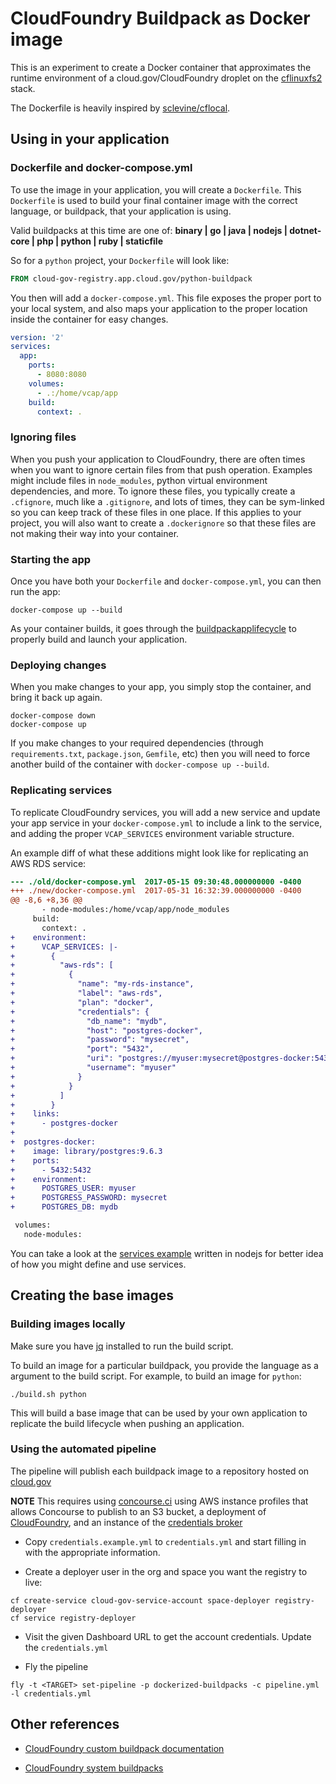 # CloudFoundry Buildpack as Docker image
This is an experiment to create a Docker container that approximates
the runtime environment of a cloud.gov/CloudFoundry droplet on the
[cflinuxfs2][] stack.

The Dockerfile is heavily inspired by [sclevine/cflocal][].

## Using in your application

### Dockerfile and docker-compose.yml
To use the image in your application, you will create a `Dockerfile`. This `Dockerfile` is used to build your final container image with the correct language, or buildpack, that your application is using.

Valid buildpacks at this time are one of:
**binary | go | java | nodejs | dotnet-core | php | python | ruby | staticfile**

So for a `python` project, your `Dockerfile` will look like:

```Dockerfile
FROM cloud-gov-registry.app.cloud.gov/python-buildpack
```

You then will add a `docker-compose.yml`. This file exposes the proper port
to your local system, and also maps your application to the proper location
inside the container for easy changes.

```yaml
version: '2'
services:
  app:
    ports:
      - 8080:8080
    volumes:
      - .:/home/vcap/app
    build:
      context: .
```

### Ignoring files
When you push your application to CloudFoundry, there are often times when you want to ignore certain files from that push operation. Examples might include files in `node_modules`, python virtual environment dependencies, and more. To ignore these files, you typically create a `.cfignore`, much like a `.gitignore`, and lots of times, they can be sym-linked so you can keep track of these files in one place. If this applies to your project, you will also want to create a `.dockerignore` so that these files are not making their way into your container.

### Starting the app
Once you have both your `Dockerfile` and `docker-compose.yml`, you can then
run the app:

```shell
docker-compose up --build
```

As your container builds, it goes through the [buildpackapplifecycle][] to properly build and launch your application.

### Deploying changes
When you make changes to your app, you simply stop the container, and bring it back up again.

```shell
docker-compose down
docker-compose up
```

If you make changes to your required dependencies (through `requirements.txt`, `package.json`, `Gemfile`, etc) then you will need to force another build of the container with `docker-compose up --build`.

### Replicating services
To replicate CloudFoundry services, you will add a new service and update your app service in your `docker-compose.yml` to include a link to the service, and adding the proper `VCAP_SERVICES` environment variable structure.

An example diff of what these additions might look like for replicating an AWS RDS service:
```diff
--- ./old/docker-compose.yml  2017-05-15 09:30:48.000000000 -0400
+++ ./new/docker-compose.yml  2017-05-31 16:32:39.000000000 -0400
@@ -8,6 +8,36 @@
       - node-modules:/home/vcap/app/node_modules
     build:
       context: .
+    environment:
+      VCAP_SERVICES: |-
+        {
+          "aws-rds": [
+            {
+              "name": "my-rds-instance",
+              "label": "aws-rds",
+              "plan": "docker",
+              "credentials": {
+                "db_name": "mydb",
+                "host": "postgres-docker",
+                "password": "mysecret",
+                "port": "5432",
+                "uri": "postgres://myuser:mysecret@postgres-docker:5432/mydb",
+                "username": "myuser"
+              }
+            }
+          ]
+        }
+    links:
+      - postgres-docker
+
+  postgres-docker:
+    image: library/postgres:9.6.3
+    ports:
+      - 5432:5432
+    environment:
+      POSTGRES_USER: myuser
+      POSTGRESS_PASSWORD: mysecret
+      POSTGRES_DB: mydb

 volumes:
   node-modules:
```

You can take a look at the [services example][] written in nodejs for better idea of how you might define and use services.

## Creating the base images

### Building images locally
Make sure you have [jq][] installed to run the build script.

To build an image for a particular buildpack, you provide the language
as a argument to the build script. For example, to build an image for `python`:

```shell
./build.sh python
```

This will build a base image that can be used by your own application
to replicate the build lifecycle when pushing an application.

### Using the automated pipeline
The pipeline will publish each buildpack image to a repository hosted on [cloud.gov][]

**NOTE** This requires using [concourse.ci][] using AWS instance profiles that allows Concourse to publish to an S3 bucket, a deployment of [CloudFoundry][], and an instance of the [credentials broker][]

* Copy `credentials.example.yml` to `credentials.yml` and start filling in with the appropriate information.

* Create a deployer user in the org and space you want the registry to live:
```shell
cf create-service cloud-gov-service-account space-deployer registry-deployer
cf service registry-deployer
```

* Visit the given Dashboard URL to get the account credentials. Update the `credentials.yml`

* Fly the pipeline
```shell
fly -t <TARGET> set-pipeline -p dockerized-buildpacks -c pipeline.yml -l credentials.yml
```

## Other references

* [CloudFoundry custom buildpack documentation][cfdocs]

* [CloudFoundry system buildpacks][buildpacks]

[services example]: https://github.com/18F/cf-dockerized-buildpack/tree/master/examples/services-example
[jq]: https://stedolan.github.io/jq/
[cflinuxfs2]: https://github.com/cloudfoundry/stacks/tree/master/cflinuxfs2
[sclevine/cflocal]: https://github.com/sclevine/cflocal
[buildpackapplifecycle]: https://github.com/cloudfoundry/buildpackapplifecycle
[cfdocs]: https://docs.cloudfoundry.org/buildpacks/custom.html
[buildpacks]: https://docs.cloudfoundry.org/buildpacks/#system-buildpacks
[concourse.ci]: https://concourse.ci
[cloud.gov]: https://cloud.gov
[CloudFoundry]: https://github.com/cloudfoundry/cf-release
[credentials broker]: https://github.com/cloudfoundry-community/uaa-credentials-broker